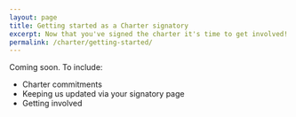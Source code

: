 ```yaml
---
layout: page
title: Getting started as a Charter signatory
excerpt: Now that you've signed the charter it's time to get involved!
permalink: /charter/getting-started/
---
```


Coming soon. To include:

- Charter commitments
- Keeping us updated via your signatory page
- Getting involved
